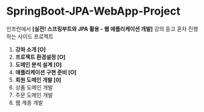 # SpringBoot-JPA-WebApp-Project
인프런에서 **[실전! 스프링부트와 JPA 활용 - 웹 애플리케이션 개발]** 강의 듣고 혼자 진행하는 사이드 프로젝트

1. **강좌 소개 [O]**
2. **프로젝트 환경설정 [O]**
3. **도메인 분석 설계 [O]**
4. **애플리케이션 구현 준비 [O]**
5. **회원 도메인 개발 [0]**
6. 상품 도메인 개발
7. 주문 도메인 개발
8. 웹 계층 개발
